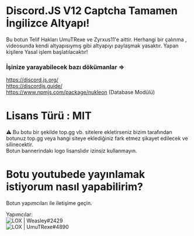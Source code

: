 # Discord.JS V12 Captcha Tamamen İngilizce Altyapı!

Bu botun Telif Hakları UmuTRexe ve Zyrxus11'e aittir. Herhangi bir çalınma , videosunda kendi altyapısıymış gibi altyapıyı paylaşmak yasaktır. Yapan kişilere Yasal işlem başlatılacaktır!

### İşinize yarayabilecek bazı dökümanlar =>
https://discord.js.org/<br>
https://discordjs.guide/ <br>
https://www.npmjs.com/package/nukleon (Database Modülü)

# Lisans Türü : MIT

⚠️ Bu botu bir şekilde top.gg vb. sitelere ekletirseniz bizim tarafından botunuz top.gg veya hangi siteye eklediğiniz fark etmez şikayet edilecek ve silinecektir.
<br>
Botun bannerindakı logo lisanslıdır izinsiz kullanmayın.

# Botu youtubede yayınlamak istiyorum nasıl yapabilirim?

Botun yapımcıları ile iletişime geçin.


Yapımcılar: <br>
![LOX | Weasley#2429](https://discord.com/users/576367632752705546) <br>
![LOX | UmuTRexe#4890](https://discord.com/users/487690544361766912) 
